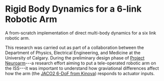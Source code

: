 # Rigid Body Dynamics for a 6-link Robotic Arm

A from-scratch implementation of direct multi-body dynamics for a six link robotic arm.

This research was carried out as part of a collaboration between the Department of Physics, Electrical Engineering, and Medicine at the University of Calgary. During the preliminary design phase of [Project Neuroarm](http://www.neuroarm.org/project/)---a research effort aiming to put a tele-operated robotic arm on the ISS---it was important to understand how graviational differences affect how the arm (the [JACO2 6-DoF from Kinova](https://www.kinovarobotics.com/product/gen2-robots)) responds to actuator inputs.
